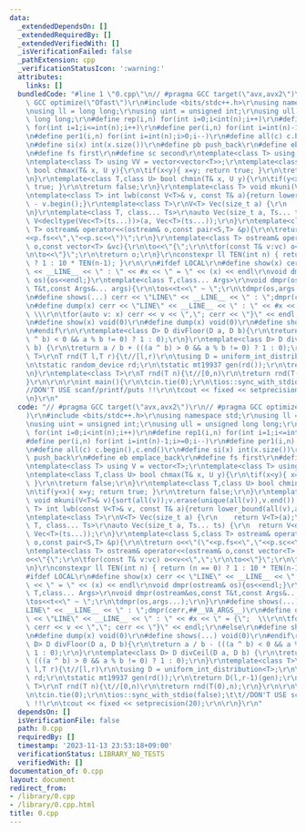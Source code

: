 ```yaml
---
data:
  _extendedDependsOn: []
  _extendedRequiredBy: []
  _extendedVerifiedWith: []
  _isVerificationFailed: false
  _pathExtension: cpp
  _verificationStatusIcon: ':warning:'
  attributes:
    links: []
  bundledCode: "#line 1 \"0.cpp\"\n// #pragma GCC target(\"avx,avx2\")\r\n// #pragma\
    \ GCC optimize(\"Ofast\")\r\n#include <bits/stdc++.h>\r\nusing namespace std;\r\
    \nusing ll = long long;\r\nusing uint = unsigned int;\r\nusing ull = unsigned\
    \ long long;\r\n#define rep(i,n) for(int i=0;i<int(n);i++)\r\n#define rep1(i,n)\
    \ for(int i=1;i<=int(n);i++)\r\n#define per(i,n) for(int i=int(n)-1;i>=0;i--)\r\
    \n#define per1(i,n) for(int i=int(n);i>0;i--)\r\n#define all(c) c.begin(),c.end()\r\
    \n#define si(x) int(x.size())\r\n#define pb push_back\r\n#define eb emplace_back\r\
    \n#define fs first\r\n#define sc second\r\ntemplate<class T> using V = vector<T>;\r\
    \ntemplate<class T> using VV = vector<vector<T>>;\r\ntemplate<class T,class U>\
    \ bool chmax(T& x, U y){\r\n\tif(x<y){ x=y; return true; }\r\n\treturn false;\r\
    \n}\r\ntemplate<class T,class U> bool chmin(T& x, U y){\r\n\tif(y<x){ x=y; return\
    \ true; }\r\n\treturn false;\r\n}\r\ntemplate<class T> void mkuni(V<T>& v){sort(all(v));v.erase(unique(all(v)),v.end());}\r\
    \ntemplate<class T> int lwb(const V<T>& v, const T& a){return lower_bound(all(v),a)\
    \ - v.begin();}\r\ntemplate<class T>\r\nV<T> Vec(size_t a) {\r\n    return V<T>(a);\r\
    \n}\r\ntemplate<class T, class... Ts>\r\nauto Vec(size_t a, Ts... ts) {\r\n  return\
    \ V<decltype(Vec<T>(ts...))>(a, Vec<T>(ts...));\r\n}\r\ntemplate<class S,class\
    \ T> ostream& operator<<(ostream& o,const pair<S,T> &p){\r\n\treturn o<<\"(\"\
    <<p.fs<<\",\"<<p.sc<<\")\";\r\n}\r\ntemplate<class T> ostream& operator<<(ostream&\
    \ o,const vector<T> &vc){\r\n\to<<\"{\";\r\n\tfor(const T& v:vc) o<<v<<\",\";\r\
    \n\to<<\"}\";\r\n\treturn o;\r\n}\r\nconstexpr ll TEN(int n) { return (n == 0)\
    \ ? 1 : 10 * TEN(n-1); }\r\n\r\n#ifdef LOCAL\r\n#define show(x) cerr << \"LINE\"\
    \ << __LINE__ << \" : \" << #x << \" = \" << (x) << endl\r\nvoid dmpr(ostream&\
    \ os){os<<endl;}\r\ntemplate<class T,class... Args>\r\nvoid dmpr(ostream&os,const\
    \ T&t,const Args&... args){\r\n\tos<<t<<\" ~ \";\r\n\tdmpr(os,args...);\r\n}\r\
    \n#define shows(...) cerr << \"LINE\" << __LINE__ << \" : \";dmpr(cerr,##__VA_ARGS__)\r\
    \n#define dump(x) cerr << \"LINE\" << __LINE__ << \" : \" << #x << \" = {\"; \
    \ \\\r\n\tfor(auto v: x) cerr << v << \",\"; cerr << \"}\" << endl;\r\n#else\r\
    \n#define show(x) void(0)\r\n#define dump(x) void(0)\r\n#define shows(...) void(0)\r\
    \n#endif\r\n\r\ntemplate<class D> D divFloor(D a, D b){\r\n\treturn a / b - (((a\
    \ ^ b) < 0 && a % b != 0) ? 1 : 0);\r\n}\r\ntemplate<class D> D divCeil(D a, D\
    \ b) {\r\n\treturn a / b + (((a ^ b) > 0 && a % b != 0) ? 1 : 0);\r\n}\r\ntemplate<class\
    \ T>\r\nT rnd(T l,T r){\t//[l,r)\r\n\tusing D = uniform_int_distribution<T>;\r\
    \n\tstatic random_device rd;\r\n\tstatic mt19937 gen(rd());\r\n\treturn D(l,r-1)(gen);\r\
    \n}\r\ntemplate<class T>\r\nT rnd(T n){\t//[0,n)\r\n\treturn rnd(T(0),n);\r\n\
    }\r\n\r\n\r\nint main(){\r\n\tcin.tie(0);\r\n\tios::sync_with_stdio(false);\t\t\
    //DON'T USE scanf/printf/puts !!\r\n\tcout << fixed << setprecision(20);\r\n\r\
    \n}\r\n"
  code: "// #pragma GCC target(\"avx,avx2\")\r\n// #pragma GCC optimize(\"Ofast\"\
    )\r\n#include <bits/stdc++.h>\r\nusing namespace std;\r\nusing ll = long long;\r\
    \nusing uint = unsigned int;\r\nusing ull = unsigned long long;\r\n#define rep(i,n)\
    \ for(int i=0;i<int(n);i++)\r\n#define rep1(i,n) for(int i=1;i<=int(n);i++)\r\n\
    #define per(i,n) for(int i=int(n)-1;i>=0;i--)\r\n#define per1(i,n) for(int i=int(n);i>0;i--)\r\
    \n#define all(c) c.begin(),c.end()\r\n#define si(x) int(x.size())\r\n#define pb\
    \ push_back\r\n#define eb emplace_back\r\n#define fs first\r\n#define sc second\r\
    \ntemplate<class T> using V = vector<T>;\r\ntemplate<class T> using VV = vector<vector<T>>;\r\
    \ntemplate<class T,class U> bool chmax(T& x, U y){\r\n\tif(x<y){ x=y; return true;\
    \ }\r\n\treturn false;\r\n}\r\ntemplate<class T,class U> bool chmin(T& x, U y){\r\
    \n\tif(y<x){ x=y; return true; }\r\n\treturn false;\r\n}\r\ntemplate<class T>\
    \ void mkuni(V<T>& v){sort(all(v));v.erase(unique(all(v)),v.end());}\r\ntemplate<class\
    \ T> int lwb(const V<T>& v, const T& a){return lower_bound(all(v),a) - v.begin();}\r\
    \ntemplate<class T>\r\nV<T> Vec(size_t a) {\r\n    return V<T>(a);\r\n}\r\ntemplate<class\
    \ T, class... Ts>\r\nauto Vec(size_t a, Ts... ts) {\r\n  return V<decltype(Vec<T>(ts...))>(a,\
    \ Vec<T>(ts...));\r\n}\r\ntemplate<class S,class T> ostream& operator<<(ostream&\
    \ o,const pair<S,T> &p){\r\n\treturn o<<\"(\"<<p.fs<<\",\"<<p.sc<<\")\";\r\n}\r\
    \ntemplate<class T> ostream& operator<<(ostream& o,const vector<T> &vc){\r\n\t\
    o<<\"{\";\r\n\tfor(const T& v:vc) o<<v<<\",\";\r\n\to<<\"}\";\r\n\treturn o;\r\
    \n}\r\nconstexpr ll TEN(int n) { return (n == 0) ? 1 : 10 * TEN(n-1); }\r\n\r\n\
    #ifdef LOCAL\r\n#define show(x) cerr << \"LINE\" << __LINE__ << \" : \" << #x\
    \ << \" = \" << (x) << endl\r\nvoid dmpr(ostream& os){os<<endl;}\r\ntemplate<class\
    \ T,class... Args>\r\nvoid dmpr(ostream&os,const T&t,const Args&... args){\r\n\
    \tos<<t<<\" ~ \";\r\n\tdmpr(os,args...);\r\n}\r\n#define shows(...) cerr << \"\
    LINE\" << __LINE__ << \" : \";dmpr(cerr,##__VA_ARGS__)\r\n#define dump(x) cerr\
    \ << \"LINE\" << __LINE__ << \" : \" << #x << \" = {\";  \\\r\n\tfor(auto v: x)\
    \ cerr << v << \",\"; cerr << \"}\" << endl;\r\n#else\r\n#define show(x) void(0)\r\
    \n#define dump(x) void(0)\r\n#define shows(...) void(0)\r\n#endif\r\n\r\ntemplate<class\
    \ D> D divFloor(D a, D b){\r\n\treturn a / b - (((a ^ b) < 0 && a % b != 0) ?\
    \ 1 : 0);\r\n}\r\ntemplate<class D> D divCeil(D a, D b) {\r\n\treturn a / b +\
    \ (((a ^ b) > 0 && a % b != 0) ? 1 : 0);\r\n}\r\ntemplate<class T>\r\nT rnd(T\
    \ l,T r){\t//[l,r)\r\n\tusing D = uniform_int_distribution<T>;\r\n\tstatic random_device\
    \ rd;\r\n\tstatic mt19937 gen(rd());\r\n\treturn D(l,r-1)(gen);\r\n}\r\ntemplate<class\
    \ T>\r\nT rnd(T n){\t//[0,n)\r\n\treturn rnd(T(0),n);\r\n}\r\n\r\n\r\nint main(){\r\
    \n\tcin.tie(0);\r\n\tios::sync_with_stdio(false);\t\t//DON'T USE scanf/printf/puts\
    \ !!\r\n\tcout << fixed << setprecision(20);\r\n\r\n}\r\n"
  dependsOn: []
  isVerificationFile: false
  path: 0.cpp
  requiredBy: []
  timestamp: '2023-11-13 23:53:18+09:00'
  verificationStatus: LIBRARY_NO_TESTS
  verifiedWith: []
documentation_of: 0.cpp
layout: document
redirect_from:
- /library/0.cpp
- /library/0.cpp.html
title: 0.cpp
---
```

